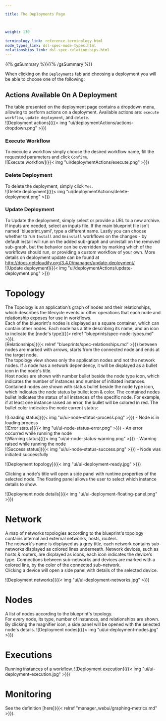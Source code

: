 ```yaml
---

title: The Deployments Page



weight: 130

terminology_link: reference-terminology.html
node_types_link: dsl-spec-node-types.html
relationships_link: dsl-spec-relationships.html
---
```

{{% gsSummary %}}{{% /gsSummary %}}

When clicking on the `Deployments` tab and choosing a deployment you will be able to choose one of the following:

## Actions Available On A Deployment
The table presented on the deployment page contains a dropdown menu, allowing to perform actions on a deployment. Available actions are: `execute workflow`, `update deployment`, and `delete`.<br/>
![Deployment actions]({{< img "ui/deploymentActions/actions-dropdown.png" >}})

### Execute Workflow
To execute a workflow simply choose the desired workflow name, fill the requested parameters and click `Confirm`.<br/>
![Execute workflow]({{< img "ui/deploymentActions/execute.png" >}})

### Delete Deployment
To delete the deployment, simply click `Yes`.<br/>
![Delete deployment]({{< img "ui/deploymentActions/delete-deployment.png" >}})

### Update Deployment
To Update the deployment, simply select or provide a URL to a new archive. If inputs are needed, select an inputs file. If the main blueprint file isn't named 'blueprint.yaml', type a different name. Lastly you can choose whether to run `Install` and `Uninstall` workflows on the changes  - by default install will run on the added sub-graph and uninstall on the removed sub-graph, but the behavior can be overridden by marking which of the workflows should run, or providing a custom workflow of your own. More details on deployment update can be found at <http://docs.getcloudify.org/3.4.0/manager/update-deployment/> <br/>
![Update deployment]({{< img "ui/deploymentActions/update-deployment.png" >}})

# Topology
The Topology is an application’s graph of nodes and their relationships, which describes the lifecycle events or other operations that each node and relationship exposes for use in workflows.<br>
Each of the blueprint's nodes is displayed as a square container, which can contain other nodes. Each node has a title describing its name, and an icon to indicate the [node's type]({{< relref "blueprints/spec-node-types.md" >}}).<br>
[Relationships]({{< relref "blueprints/spec-relationships.md" >}}) between nodes are marked with arrows, starts from the connected node and ends at the target node.<br>
The topology view shows only the application nodes and not the network nodes. If a node has a network dependency, it will be displayed as a bullet icon in the node's title.<br>
Host nodes are shown with number bullet beside the node type icon, which indicates the number of instances and number of initiated instances. Contained nodes are shown with status bullet beside the node type icon, which indicates the node status by bullet icon & color.
The contained nodes bullet indicates the status of all instances of the specific node. For example, if at least one instance raised an error, the bullet will be colored in red.
The bullet color indicates the node current status:<br>

![Loading status]({{< img "ui/ui-node-status-process.png" >}}) - Node is in loading process<br>
![Error status]({{< img "ui/ui-node-status-error.png" >}}) - An error occurred while running the node<br>
![Warning status]({{< img "ui/ui-node-status-warning.png" >}}) - Warning raised while running the node<br>
![Success status]({{< img "ui/ui-node-status-success.png" >}}) - Node was initiated successfully<br>

![Deployment topology]({{< img "ui/ui-deployment-ready.jpg" >}})

Clicking a node's title will open a side panel with runtime properties of the selected node. The floating panel allows the user to select which instance details to show.<br>

![Deployment node details]({{< img "ui/ui-deployment-floating-panel.png" >}})

# Network
A map of networks topologies according to the blueprint's topology contains internal and external networks, hosts, routers.<br/>
The network's name is displayed as a grey title, each network contains sub-networks displayed as colored lines underneath.
Network devices, such as hosts & routers, are displayed as icons, each icon indicates the device's type.
Connections between sub-networks and devices are marked with a colored line, by the color of the connected sub-network.<br>
Clicking a device will open a side panel with details of the selected device.<br>

![Deployment networks]({{< img "ui/ui-deployment-networks.jpg" >}})

# Nodes
A list of nodes according to the blueprint's topology.<br/>
For every node, its type, number of instances, and relationships are shown. By clicking the magnifier icon, a side panel will be opened with the selected node's details.
![Deployment nodes]({{< img "ui/ui-deployment-nodes.jpg" >}})

# Executions
Running instances of a workflow.
![Deployment execution]({{< img "ui/ui-deployment-execution.jpg" >}})

# Monitoring
See the definition [here]({{< relref "manager_webui/graphing-metrics.md" >}}).

